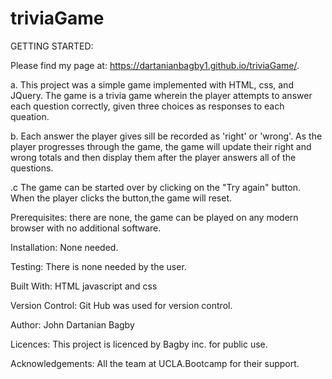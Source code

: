 # triviaGame
GETTING STARTED:


Please find my page at:  https://dartanianbagby1.github.io/triviaGame/.

a. This project was a simple game implemented with HTML, css, and JQuery. The game is a trivia game wherein the player attempts to answer each question correctly, given three choices as responses to each queation.

b. Each answer the player gives sill be recorded as 'right' or 'wrong'. As the player progresses through the game,  the game will update their right and wrong totals and then display them after the player answers all of the questions.

.c The game can be started over by clicking on the "Try again" button. When the player clicks the button,the game will reset.


Prerequisites: there are none, the game can be played on any modern browser with no additional software.

Installation: None needed.

Testing: There is none needed by the user.

Built With: HTML javascript and css

Version Control: Git Hub was used for version control.

Author: John Dartanian Bagby

Licences: This project is licenced by Bagby inc. for public use.

Acknowledgements: All the team at UCLA.Bootcamp for their support.
